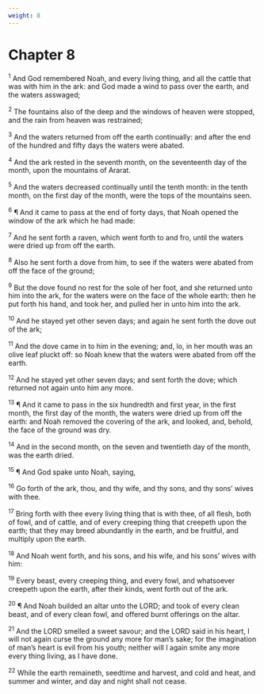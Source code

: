 ```yaml
---
weight: 8
---
```


# Chapter 8

<sup>1</sup> And God remembered Noah, and every living thing, and all the cattle that was with him in the ark: and God made a wind to pass over the earth, and the waters asswaged; 

<sup>2</sup> The fountains also of the deep and the windows of heaven were stopped, and the rain from heaven was restrained; 

<sup>3</sup> And the waters returned from off the earth continually: and after the end of the hundred and fifty days the waters were abated. 

<sup>4</sup> And the ark rested in the seventh month, on the seventeenth day of the month, upon the mountains of Ararat. 

<sup>5</sup> And the waters decreased continually until the tenth month: in the tenth month, on the first day of the month, were the tops of the mountains seen. 

<sup>6</sup> ¶ And it came to pass at the end of forty days, that Noah opened the window of the ark which he had made: 

<sup>7</sup> And he sent forth a raven, which went forth to and fro, until the waters were dried up from off the earth. 

<sup>8</sup> Also he sent forth a dove from him, to see if the waters were abated from off the face of the ground; 

<sup>9</sup> But the dove found no rest for the sole of her foot, and she returned unto him into the ark, for the waters were on the face of the whole earth: then he put forth his hand, and took her, and pulled her in unto him into the ark. 

<sup>10</sup> And he stayed yet other seven days; and again he sent forth the dove out of the ark; 

<sup>11</sup> And the dove came in to him in the evening; and, lo, in her mouth was an olive leaf pluckt off: so Noah knew that the waters were abated from off the earth. 

<sup>12</sup> And he stayed yet other seven days; and sent forth the dove; which returned not again unto him any more. 

<sup>13</sup> ¶ And it came to pass in the six hundredth and first year, in the first month, the first day of the month, the waters were dried up from off the earth: and Noah removed the covering of the ark, and looked, and, behold, the face of the ground was dry. 

<sup>14</sup> And in the second month, on the seven and twentieth day of the month, was the earth dried. 

<sup>15</sup> ¶ And God spake unto Noah, saying, 

<sup>16</sup> Go forth of the ark, thou, and thy wife, and thy sons, and thy sons’ wives with thee. 

<sup>17</sup> Bring forth with thee every living thing that is with thee, of all flesh, both of fowl, and of cattle, and of every creeping thing that creepeth upon the earth; that they may breed abundantly in the earth, and be fruitful, and multiply upon the earth. 

<sup>18</sup> And Noah went forth, and his sons, and his wife, and his sons’ wives with him: 

<sup>19</sup> Every beast, every creeping thing, and every fowl, and whatsoever creepeth upon the earth, after their kinds, went forth out of the ark. 

<sup>20</sup> ¶ And Noah builded an altar unto the LORD; and took of every clean beast, and of every clean fowl, and offered burnt offerings on the altar. 

<sup>21</sup> And the LORD smelled a sweet savour; and the LORD said in his heart, I will not again curse the ground any more for man’s sake; for the imagination of man’s heart is evil from his youth; neither will I again smite any more every thing living, as I have done. 

<sup>22</sup> While the earth remaineth, seedtime and harvest, and cold and heat, and summer and winter, and day and night shall not cease. 


